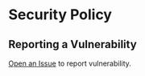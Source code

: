 # Security Policy

## Reporting a Vulnerability

[Open an Issue](https://github.com/anselmes/charts/issues/new?assignees=&labels=&template=security.md&title=) to report vulnerability.
